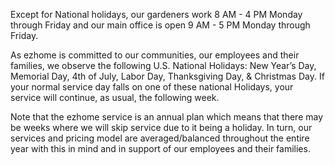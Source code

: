 Except for National holidays, our gardeners work 8 AM - 4 PM Monday through Friday and our main office is open 9 AM - 5 PM Monday through Friday.

As ezhome is committed to our communities, our employees and their families, we observe the following U.S. National Holidays: New Year’s Day, Memorial Day, 4th of July, Labor Day, Thanksgiving Day, & Christmas Day. If your normal service day falls on one of these national Holidays, your service will continue, as usual, the following week.

Note that the ezhome service is an annual plan which means that there may be weeks where we will skip service due to it being a holiday. In turn, our services and pricing model are averaged/balanced throughout the entire year with this in mind and in support of our employees and their families.